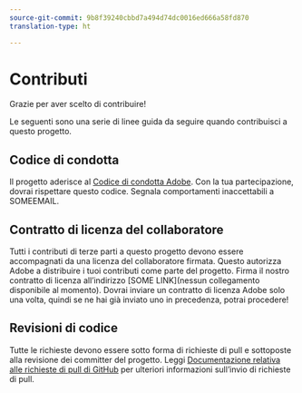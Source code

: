 ```yaml
---
source-git-commit: 9b8f39240cbbd7a494d74dc0016ed666a58fd870
translation-type: ht

---
```

# Contributi

Grazie per aver scelto di contribuire!

Le seguenti sono una serie di linee guida da seguire quando contribuisci a questo progetto.

## Codice di condotta

Il progetto aderisce al [Codice di condotta Adobe](https://git.corp.adobe.com/OpenSourceAdvisoryBoard/starter-repo/blob/master/CODE_OF_CONDUCT.md). Con la tua partecipazione, dovrai rispettare questo codice. Segnala comportamenti inaccettabili a SOMEEMAIL.

## Contratto di licenza del collaboratore

Tutti i contributi di terze parti a questo progetto devono essere accompagnati da una licenza del collaboratore firmata. Questo autorizza Adobe a distribuire i tuoi contributi come parte del progetto. Firma il nostro contratto di licenza all’indirizzo [SOME LINK](nessun collegamento disponibile al momento). Dovrai inviare un contratto di licenza Adobe solo una volta, quindi se ne hai già inviato uno in precedenza, potrai procedere!

## Revisioni di codice

Tutte le richieste devono essere sotto forma di richieste di pull e sottoposte alla revisione dei committer del progetto. Leggi [Documentazione relativa alle richieste di pull di GitHub](https://help.github.com/articles/about-pull-requests/) per ulteriori informazioni sull’invio di richieste di pull.
